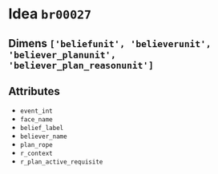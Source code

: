 # Idea `br00027`

## Dimens `['beliefunit', 'believerunit', 'believer_planunit', 'believer_plan_reasonunit']`

## Attributes
- `event_int`
- `face_name`
- `belief_label`
- `believer_name`
- `plan_rope`
- `r_context`
- `r_plan_active_requisite`
